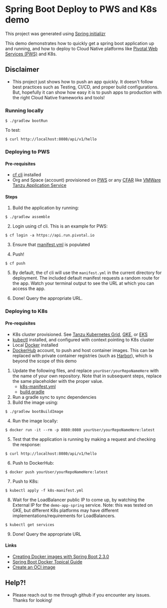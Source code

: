 # Spring Boot Deploy to PWS and K8s demo 

This project was generated using [Spring initializr](https://start.spring.io/)

This demo demonstrates how to quickly get a spring boot application up and running,
and how to deploy to Cloud Native platforms like [Pivotal Web Services (PWS)](https://run.pivotal.io) and K8s.

## Disclaimer
- This project just shows how to push an app quickly. It doesn't follow best practices such as Testing, CI/CD,
and proper build configurations. But, hopefully it can show how easy it is to push apps
to production with the right Cloud Native frameworks and tools!

### Running locally

```$bash
$ ./gradlew bootRun
```

To test:
```$bash
$ curl http://localhost:8080/api/v1/hello
```

### Deploying to PWS
#### Pre-requisites
 - [cf cli](https://docs.cloudfoundry.org/cf-cli/install-go-cli.html) installed
 - Org and Space (account) provisioned on [PWS](https://run.pivotal.io) or any [CFAR](https://www.cloudfoundry.org/application-runtime/)
  like [VMWare Tanzu Application Service](https://tanzu.vmware.com/application-service)
  
#### Steps

1. Build the application by running:
```$bash
$ ./gradlew assemble
```

2. Login using cf cli. This is an example for PWS:
```$bash
$ cf login -a https://api.run.pivotal.io
```

3. Ensure that [manifest.yml](/manifest.yml) is populated

4. Push!
```$bash
$ cf push
```

5. By default, the cf cli will use the `manifest.yml` in the current directory for deployment. 
The included default manifest requests a random route for the app. Watch your terminal output to
see the URL at which you can access the app.

6. Done! Query the appropriate URL.

### Deploying to K8s

#### Pre-requisites
 - K8s cluster provisioned. See [Tanzu Kubernetes Grid](https://tanzu.vmware.com/kubernetes-grid), [GKE](https://cloud.google.com/kubernetes-engine), 
    or [EKS](https://aws.amazon.com/eks/)
 - [kubectl](https://kubernetes.io/docs/tasks/tools/install-kubectl/) installed, and configured with context pointing to K8s cluster
 - Local [Docker](https://www.docker.com/products/docker-desktop) installed
 - [DockerHub](https://hub.docker.com/) account, to push and host container images. 
 This can be replaced with private container registries (such as [Harbor](https://goharbor.io/)), which is beyond the scope of this demo
  
1. Update the following files, and replace `yourUser/yourRepoNameHere` with the name of your own repository.
    Note that in subsequent steps, replace the same placeholder with the proper value.
    - [k8s-manifest.yml](/k8s-manifest.yml)
    - [build.gradle](/build.gradle)
2. Run a gradle sync to sync dependencies
3. Build the image using:
```$bash
$ ./gradlew bootBuildImage
``` 
4. Run the image locally:
```$bash
$ docker run -it --rm -p 8080:8080 yourUser/yourRepoNameHere:latest
```
5. Test that the application is running by making a request and checking the response:
```$bash
$ curl http://localhost:8080/api/v1/hello
```
6. Push to DockerHub:
```$bash
$ docker push yourUser/yourRepoNameHere:latest
```
7. Push to K8s:
```$bash
$ kubectl apply -f k8s-manifest.yml
```

8. Wait for the LoadBalancer public IP to come up, by watching the External IP for the `demo-app-spring` service.
Note: this was tested on GKE, but different K8s platforms may have different implementations/requirements for LoadBalancers.
```$bash
$ kubectl get services 
```

9. Done! Query the appropriate URL

#### Links
- [Creating Docker images with Spring Boot 2.3.0](https://spring.io/blog/2020/01/27/creating-docker-images-with-spring-boot-2-3-0-m1)
- [Spring Boot Docker Topical Guide](https://spring.io/guides/topicals/spring-boot-docker/)
- [Create an OCI image](https://docs.spring.io/spring-boot/docs/2.3.0.RC1/gradle-plugin/reference/html/#build-image)

## Help?!
- Please reach out to me through github if you encounter any issues. Thanks for looking!
